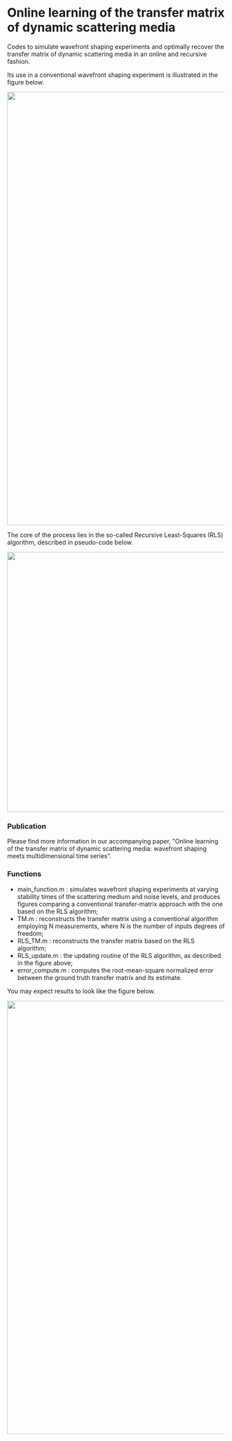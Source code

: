 # Online learning of the transfer matrix of dynamic scattering media
Codes to simulate wavefront shaping experiments and optimally recover the transfer matrix of dynamic scattering media in an online and recursive fashion.


Its use in a conventional wavefront shaping experiment is illustrated in the figure below.


<img src="https://github.com/laboGigan/online_learning_TM/blob/main/pics/method_summary.png" width="1000"/>


The core of the process lies in the so-called Recursive Least-Squares (RLS) algorithm, described in pseudo-code below.


<img src="https://github.com/laboGigan/online_learning_TM/blob/main/pics/algo.png" width="600"/>


### Publication
Please find more information in our accompanying paper, "Online learning of the transfer matrix of dynamic scattering media: wavefront shaping meets multidimensional time series".


### Functions
* main_function.m : simulates wavefront shaping experiments at varying stability times of the scattering medium and noise levels,                       and produces figures comparing a conventional transfer-matrix approach with the one based on the RLS algorithm;
* TM.m : reconstructs the transfer matrix using a conventional algorithm employing N measurements, where N is the number of inputs degrees of freedom;
* RLS_TM.m : reconstructs the transfer matrix based on the RLS algorithm;
* RLS_update.m : the updating routine of the RLS algorithm, as described in the figure above;
* error_compute.m : computes the root-mean-square normalized error between the ground truth transfer matrix and its estimate.


You may expect results to look like the figure below.


<img src="https://github.com/laboGigan/online_learning_TM/blob/main/pics/result.png" width="1000"/>
